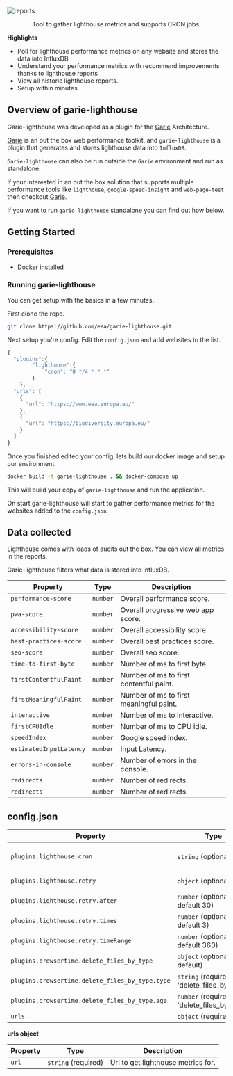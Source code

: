 ![reports](./screenshots/logo.png 'Reports')

<p align="center">
  <p align="center">Tool to gather lighthouse metrics and supports CRON jobs.<p>
  </p>
</p>

**Highlights**

-   Poll for lighthouse performance metrics on any website and stores the data into InfluxDB
-   Understand your performance metrics with recommend improvements thanks to lighthouse reports
-   View all historic lighthouse reports.
-   Setup within minutes

## Overview of garie-lighthouse

Garie-lighthouse was developed as a plugin for the [Garie](https://github.com/boyney123/garie) Architecture.

[Garie](https://github.com/boyney123/garie) is an out the box web performance toolkit, and `garie-lighthouse` is a plugin that generates and stores lighthouse data into `InfluxDB`.

`Garie-lighthouse` can also be run outside the `Garie` environment and run as standalone.

If your interested in an out the box solution that supports multiple performance tools like `lighthouse`, `google-speed-insight` and `web-page-test` then checkout [Garie](https://github.com/boyney123/garie).

If you want to run `garie-lighthouse` standalone you can find out how below.

## Getting Started

### Prerequisites

-   Docker installed

### Running garie-lighthouse

You can get setup with the basics in a few minutes.

First clone the repo.

```sh
git clone https://github.com/eea/garie-lighthouse.git
```

Next setup you're config. Edit the `config.json` and add websites to the list.

```javascript
{
  "plugins":{
        "lighthouse":{
            "cron": "0 */4 * * *"
        }
    },
  "urls": [
    {
      "url": "https://www.eea.europa.eu/"
    },
    {
      "url": "https://biodiversity.europa.eu/"
    }
  ]
}
```

Once you finished edited your config, lets build our docker image and setup our environment.

```sh
docker build -t garie-lighthouse . && docker-compose up
```

This will build your copy of `garie-lighthouse` and run the application.

On start garie-lighthouse will start to gather performance metrics for the websites added to the `config.json`.

## Data collected

Lighthouse comes with loads of audits out the box. You can view all metrics in the reports.

Garie-lighthouse filters what data is stored into influxDB.

| Property                | Type     | Description                             |
| ----------------------- | -------- | --------------------------------------- |
| `performance-score`     | `number` | Overall performance score.              |
| `pwa-score`             | `number` | Overall progressive web app score.      |
| `accessibility-score`   | `number` | Overall accessibility score.            |
| `best-practices-score`  | `number` | Overall best practices score.           |
| `seo-score`             | `number` | Overall seo score.                      |
| `time-to-first-byte`    | `number` | Number of ms to first byte.             |
| `firstContentfulPaint`  | `number` | Number of ms to first contentful paint. |
| `firstMeaningfulPaint`  | `number` | Number of ms to first meaningful paint. |
| `interactive`           | `number` | Number of ms to interactive.            |
| `firstCPUIdle`          | `number` | Number of ms to CPU idle.               |
| `speedIndex`            | `number` | Google speed index.                     |
| `estimatedInputLatency` | `number` | Input Latency.                          |
| `errors-in-console`     | `number` | Number of errors in the console.        |
| `redirects`             | `number` | Number of redirects.                    |
| `redirects`             | `number` | Number of redirects.                    |


## config.json

| Property | Type                | Description                                                                          |
| -------- | ------------------- | ------------------------------------------------------------------------------------ |
| `plugins.lighthouse.cron`   | `string` (optional) | Cron timer. Supports syntax can be found [here].(https://www.npmjs.com/package/cron) |
| `plugins.lighthouse.retry`   | `object` (optional) | Configuration how to retry the failed tasks |
| `plugins.lighthouse.retry.after`   | `number` (optional, default 30) | Minutes before we retry to execute the tasks |
| `plugins.lighthouse.retry.times`   | `number` (optional, default 3) | How many time to retry to execute the failed tasks |
| `plugins.lighthouse.retry.timeRange`   | `number` (optional, default 360) | Period in minutes to be checked in influx, to know if a task failed |
| `plugins.browsertime.delete_files_by_type`   | `object` (optional, no default) | Configuration for deletion of custom files. (e.g. mp4 files)  |
| `plugins.browsertime.delete_files_by_type.type`   | `string` (required for 'delete_files_by_type') | The type / extension of the files we want to delete. (e.g. "mp4"). |
| `plugins.browsertime.delete_files_by_type.age`   | `number` (required for 'delete_files_by_type') | Maximum age (in days) of the custom files. Any older file will be deleted. |
| `urls`   | `object` (required) | Config for lighthouse. More detail below |

**urls object**

| Property         | Type                 | Description                                               |
| ---------------- | -------------------- | --------------------------------------------------------- |
| `url`            | `string` (required)  | Url to get lighthouse metrics for.                        |
